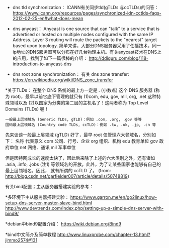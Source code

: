 

* dns tld synchronization：
ICANN有关同步tld(gTLDs 与ccTLDs)的问答：
https://www.icann.org/resources/pages/synchronized-idn-cctlds-faqs-2012-02-25-en#what-does-mean

* dns anycast：
Anycast is one source that can "talk" to a service that is advertised or hosted on multiple nodes configured with the same IP Address.  Layer 3 routing will route the packets to the "nearest" target based upon topology.
简单来讲，大部分DNS服务器采用了任播技术，同一ip地址的DNS服务器可以分布在好几台物理主机。有关anycast技术在DNS上的应用，找到了如下一篇很棒的介绍：
http://ddiguru.com/blog/118-introduction-to-anycast-dns

* dns root zone synchronization：
 有关 dns zone transfer:  https://en.wikipedia.org/wiki/DNS_zone_transfer

*关于TLDs：
在整个 DNS 系统的最上方一定是 . (小数点) 这个 DNS 服务器 (称为 root)，最早以前它底下管理的就只有 (1)com, edu, gov, mil, org, .net 这种特殊领域以及 (2)以国家为分类的第二层的主机名了！这两者称为 Top Level Domains (TLDs) 喔！

    一般最上层领域名 (Generic TLDs, gTLD)：例如 .com, .org, .gov 等等
    国码最上层领域名 (Country code TLDs, ccTLD)：例如 .tw, .uk, .jp, .cn 等

先来谈谈一般最上层领域 (gTLD) 好了，最早 root 仅管理六大领域名，分别如下：
名称 	代表意义
com 	公司、行号、企业
org 	组织、机构
edu 	教育单位
gov 	政府单位
net 	网络、通讯
mil 	军事单位

但是因特网成长的速度太快了，因此后来除了上述的六大类别之外，还有诸如 .asia, .info, .jobs (注1) 等领域名的开放。此外，为了让某些国家也能够有自己的最上层领域名，因此， 就有所谓的 ccTLD 了。
(from: http://blog.csdn.net/garfielder007/article/details/50748819)


有关bind配置；主从服务器搭建实验的参考：

*多环境下主从服务器搭建实验：
https://www.garron.me/en/go2linux/how-setup-dns-server-master-slave-bind.html
http://www.devtrends.com/index.php/setting-up-a-simple-dns-server-with-bind9/

*debian中bind9配置介绍：
https://wiki.debian.org/Bind9

*bind中文简介及简单教程
http://www.linuxprobe.com/chapter-13.html?jimmo2574#131
